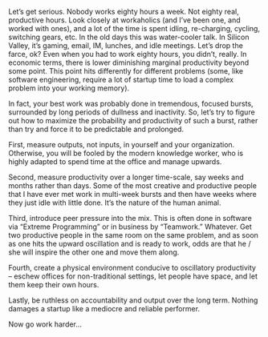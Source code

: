 Let’s get serious. Nobody works eighty hours a week. Not eighty real, productive hours. Look closely at workaholics (and I’ve been one, and worked with ones), and a lot of the time is spent idling, re-charging, cycling, switching gears, etc. In the old days this was water-cooler talk. In Silicon Valley, it’s gaming, email, IM, lunches, and idle meetings. Let’s drop the farce, ok? Even when you had to work eighty hours, you didn’t, really. In economic terms, there is lower diminishing marginal productivity beyond some point. This point hits differently for different problems (some, like software engineering, require a lot of startup time to load a complex problem into your working memory).

In fact, your best work was probably done in tremendous, focused bursts, surrounded by long periods of dullness and inactivity. So, let’s try to figure out how to maximize the probability and productivity of such a burst, rather than try and force it to be predictable and prolonged.

First, measure outputs, not inputs, in yourself and your organization. Otherwise, you will be fooled by the modern knowledge worker, who is highly adapted to spend time at the office and manage upwards.

Second, measure productivity over a longer time-scale, say weeks and months rather than days. Some of the most creative and productive people that I have ever met work in multi-week bursts and then have weeks where they just idle with little done. It’s the nature of the human animal.

Third, introduce peer pressure into the mix. This is often done in software via “Extreme Programming” or in business by “Teamwork.” Whatever. Get two productive people in the same room on the same problem, and as soon as one hits the upward oscillation and is ready to work, odds are that he / she will inspire the other one and move them along.

Fourth, create a physical environment conducive to oscillatory productivity – eschew offices for non-traditional settings, let people have space, and let them keep their own hours.

Lastly, be ruthless on accountability and output over the long term. Nothing damages a startup like a mediocre and reliable performer.

Now go work harder…